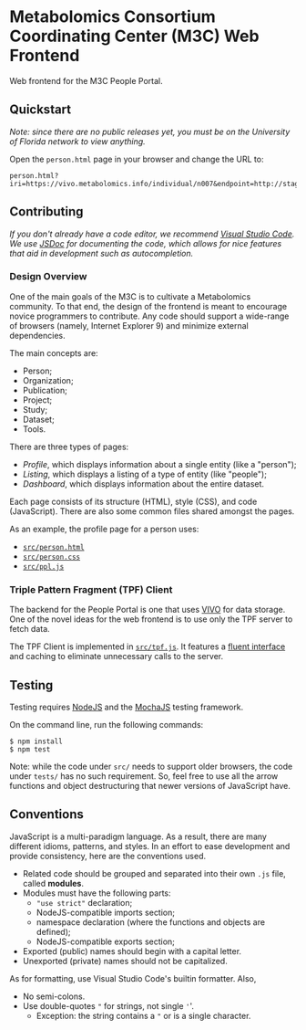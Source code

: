 Metabolomics Consortium Coordinating Center (M3C) Web Frontend
==============================================================

Web frontend for the M3C People Portal.

Quickstart
----------

_Note: since there are no public releases yet, you must be on the University of
Florida network to view anything._

Open the `person.html` page in your browser and change the URL to:

    person.html?iri=https://vivo.metabolomics.info/individual/n007&endpoint=http://stage.vivo.metabolomics.info/tpf/core


Contributing
------------

_If you don't already have a code editor, we recommend [Visual Studio Code][].
We use [JSDoc][] for documenting the code, which allows for nice features that aid in development such as autocompletion._

[JSDoc]: https://jsdoc.app/
[Visual Studio Code]: https://code.visualstudio.com/

### Design Overview

One of the main goals of the M3C is to cultivate a Metabolomics community. To
that end, the design of the frontend is meant to encourage novice programmers
to contribute. Any code should support a wide-range of browsers
(namely, Internet Explorer 9) and minimize external dependencies.

The main concepts are:

 + Person;
 + Organization;
 + Publication;
 + Project;
 + Study;
 + Dataset;
 + Tools.

There are three types of pages:

 + *Profile*, which displays information about a single entity (like a "person");
 + *Listing*, which displays a listing of a type of entity (like "people");
 + *Dashboard*, which displays information about the entire dataset.

Each page consists of its structure (HTML), style (CSS), and code (JavaScript).
There are also some common files shared amongst the pages.

As an example, the profile page for a person uses:

 + [`src/person.html`](src/person.html)
 + [`src/person.css`](src/person.css)
 + [`src/ppl.js`](src/ppl.js)


### Triple Pattern Fragment (TPF) Client

The backend for the People Portal is one that uses [VIVO][] for data storage.
One of the novel ideas for the web frontend is to use only the TPF server to
fetch data.

The TPF Client is implemented in [`src/tpf.js`](src/tpf.js). It features a
[fluent interface][] and caching to eliminate unnecessary calls to the server.




[fluent interface]: https://en.wikipedia.org/wiki/Fluent_interface
[VIVO]: https://duraspace.org/vivo/


Testing
-------

Testing requires [NodeJS](https://nodejs.org) and the
[MochaJS](https://mochajs.org/) testing framework.

On the command line, run the following commands:

    $ npm install
    $ npm test

Note: while the code under `src/` needs to support older browsers, the code
under `tests/` has no such requirement. So, feel free to use all the arrow
functions and object destructuring that newer versions of JavaScript have.


Conventions
-----------

JavaScript is a multi-paradigm language. As a result, there are many different
idioms, patterns, and styles. In an effort to ease development and provide
consistency, here are the conventions used.

 * Related code should be grouped and separated into their own `.js` file,
   called **modules**.
 * Modules must have the following parts:
   * `"use strict"` declaration;
   * NodeJS-compatible imports section;
   * namespace declaration (where the functions and objects are defined);
   * NodeJS-compatible exports section;
 * Exported (public) names should begin with a capital letter.
 * Unexported (private) names should not be capitalized.

As for formatting, use Visual Studio Code's builtin formatter. Also,

 * No semi-colons.
 * Use double-quotes `"` for strings, not single `'`'.
   * Exception: the string contains a `"` or is a single character.
